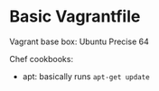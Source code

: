 Basic Vagrantfile
=================

Vagrant base box: Ubuntu Precise 64

Chef cookbooks:
- apt: basically runs `apt-get update`